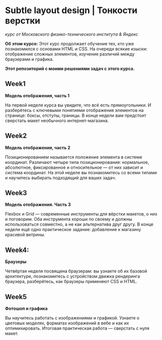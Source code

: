 # Subtle layout design | Тонкости верстки
<i>курс от Московского физико-технического института & Яндекс</i>

<p><b>Об этом курсе:</b> Этот курс продолжает обучение тех, кто уже познакомился с основами HTML и CSS. На очереди всякие изыски: отображение сложных элементов, изучение различий между браузерами и графика.</p>

<p><b>Этот репозиторий с моими решениями задач с этого курса.</b></p>

<h2>Week1</h2>
<p><b>Модель отображения, часть 1</b></p>
<p>На первой неделе курса вы увидите, что всё есть прямоугольники. И разберётесь с ключевыми понятиями отображения элементов на странице: боксы, отступы, границы. В конце недели вам предстоит сверстать макет необычного интернет-магазина.</p>

<h2>Week2</h2>
<p><b>Модель отображения, часть 2</b></p>
<p>Позиционированием называется положение элемента в системе координат. Различают четыре типа позиционирования: нормальное, абсолютное, фиксированное и относительное — от них зависит и система координат. На этой неделе вы познакомитесь со всеми типами и научитесь выбирать подходящий для ваших задач.</p>

<h2>Week3</h2>
<p><b>Модель отображения. Часть 3</b></p>
<p>Flexbox и Grid — современные инструменты для вёрстки макетов, о них и поговорим. Оба инструмента хороши по своему и должны использоваться совместно, а не как альтернатива друг другу. В конце недели ещё одно практическое задание: добавление к магазину красивой витрины.</p>

<h2>Week4:</h2>
<p><b>Браузеры</b></p>
<p>Четвёртая неделя посвящена браузерам: вы узнаете об их базовой архитектуре, познакомитесь с устройством движка рендеринга браузера, разберётесь, как браузеры применяют CSS и HTML.</p>

<h2>Week5</h2>
<p><b>Фотошоп и графика</b></p>
<p>Вы научитесь работать с изображениями и графикой. Узнаете о цветовых моделях, форматах изображений в вебе и как их оптимихировать. Итоговая практическая работа — сверстать с нуля макет.</p>
